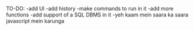 TO-DO:
-add UI
-add history
-make commands to run in it
-add more functions 
-add support of a SQL DBMS in it
-yeh kaam mein saara ka saara javascript mein karunga
